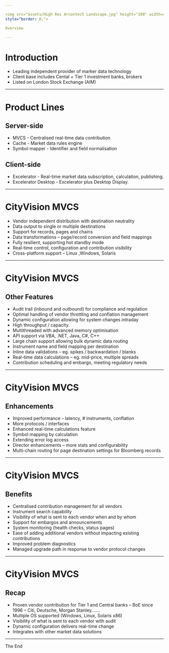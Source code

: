 ```yaml
---

<img src="assets/High Res Arcontech Landscape.jpg" height="100" width=auto
style="border: 0;">

Overview

---
```


# Introduction

* Leading independent provider of marker data technology
* Client base includes Cental + Tier 1 investment banks, brokers
* Listed on London Stock Exchange (AIM)

---

# Product Lines 

## Server-side

* MVCS - Centralised real-time data contribution
* Cache - Market data rules engine
* Symbol mapper - Identifier and field normalisation

## Client-side

* Excelerator - Real-time market data subscription, calculation,
publishing.
* Excelerator Desktop - Excelerator plus Desktop Display.

---

# CityVision MVCS

* Vendor independent distribution with destination neutrality
* Data output to single or multiple destinations
* Support for records, pages and chains
* Data transformations – page/record conversion and field mappings
* Fully resilient, supporting hot standby mode
* Real-time control, configuration and contribution visibility
* Cross-platform support – Linux ,Windows, Solaris

---

# CityVision MVCS

## Other Features

* Audit trail (inbound and outbound) for compliance and regulation
* Optimal handling of vendor throttling and conflation management
* Dynamic configuration allowing for system changes intraday
* High throughput / capacity. 
* Multithreaded with advanced memory optimisation
* API support via VBA, .NET, Java, C#, C++
* Large chain support allowing bulk dynamic data routing
* Instrument name and field mapping per destination
* Inline data validations – eg. spikes / backwardation / blanks
* Real-time data calculations – eg. mid-price, multiple spreads
* Contribution scheduling and embargo, meeting regulatory needs

---

# CityVision MVCS

## Enhancements

* Improved performance – latency, # instruments, conflation
* More protocols / interfaces 
* Enhanced real-time calculations feature
* Symbol mapping by calculation
* Extending error log access
* Director enhancements – more stats and configurability
* Multi-chain routing for page destination settings for Bloomberg records

---

# CityVision MVCS

## Benefits

* Centralised contribution management for all vendors
* Instrument search capability
* Visibility of what is sent to each vendor when and by whom
* Support for embargos and announcements
* System monitoring (health checks, status pages)
* Ease of adding additional vendors without impacting existing contributions
* Improved problem diagnostics
* Managed upgrade path in response to vendor protocol changes

---

# CityVision MVCS

## Recap

* Proven vendor contribution for Tier 1 and Central banks – BoE since 1996 – Citi, Deutsche, Morgan Stanley…….
* Multiple OS supported (Windows, Linux, Solaris x86)
* Visibility of what is sent to each vendor with audit
* Dynamic configuration delivers real-time change
* Integrates with other market data solutions

---

The End
